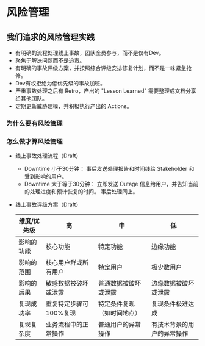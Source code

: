 # 风险管理

## 我们追求的风险管理实践

* 有明确的流程处理线上事故，团队全员参与，而不是仅有Dev。
* 聚焦于解决问题而不是追责。
* 有明确的事故评级方案，并按照综合评级安排修复计划，而不是一味紧急抢修。
* Dev有权拒绝为低优先级的事故加班。
* 严重事故处理之后有 Retro，产出的 "Lesson Learned" 需要整理成文档分享给其他团队。
* 定期更新威胁建模，并积极执行产出的 Actions。

[comment]: <> (TODO)

### 为什么要有风险管理

[comment]: <> (TODO)

### 怎么做才算风险管理
* 线上事故处理流程（Draft）
  - Downtime 小于30分钟：
    事后发送处理报告和时间线给 Stakeholder 和受到影响的用户。
  - Downtime 大于等于30分钟：
    立即发送 Outage 信息给用户，并告知当前的处理进度和预计恢复的时间。
    事后处理同上。
* 线上事故评级方案（Draft）

  |维度/优先级|高|中|低|
  |----|----|----|----|
  |影响的功能|核心功能|特定功能|边缘功能|
  |影响的范围|核心用户群或所有用户|特定用户|极少数用户|
  |影响的后果|敏感数据被破坏或泄露|普通数据被破坏或泄露|边缘数据被破坏或泄露|
  |复现成功率|重复特定步骤可100%复现|特定条件复现（如时间地点）|复现条件极难达成|
  |复现复杂度|业务流程中的正常操作|普通用户的异常操作|有技术背景的用户的异常操作|
